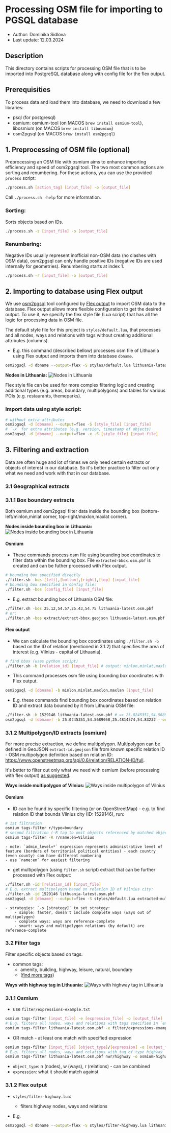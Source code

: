 # Processing OSM file for importing to PGSQL database

* Author: Dominika Sidlova
* Last update: 12.03.2024

## Description
This directory contains scripts for processing OSM file that is to be imported into PostgreSQL database along with config file for the flex output.

## Prerequisities
To process data and load them into database, we need to download a few libraries: 
* psql (for postgresql)
* osmium: osmium-tool (on MACOS `brew install osmium-tool`), libosmium (on MACOS `brew install libosmium`)
* osm2pgsql (on MACOS `brew install osm2pgsql`)

## 1. Preprocessing of OSM file (optional)
Preprocessing an OSM file with osmium aims to enhance importing efficiency and speed of osm2pgsql tool. The two most common actions are sorting and renumbering. For these actions, you can use the provided `process` script:
```bash
./process.sh [action_tag] [input_file] -o [output_file]
```
Call `./process.sh -help` for more information.

### Sorting:
Sorts objects based on IDs.
```bash
./process.sh -s [input_file] -o [output_file]
```
### Renumbering:
Negative IDs usually represent inofficial non-OSM data (no clashes with OSM data), osm2pgsql can only handle positive IDs (negative IDs are used internally for geometries).
Renumbering starts at index 1. 
```bash
./process.sh -r [input_file] -o [output_file]
```

## 2. Importing to database using Flex output
We use [osm2pgsql](https://osm2pgsql.org) tool configured by [Flex output](https://osm2pgsql.org/doc/manual.html#the-flex-output) to import OSM data to the database. Flex output allows more flexible configuration to get the desired output. To use it, we specify the flex style file (Lua script) that has all the logic for processing data in OSM file.

The default style file for this project is `styles/default.lua`, that processes and all nodes, ways and relations with tags without creating additional attributes (columns).

* E.g. this command (described bellow) processes osm file of Lithuania using Flex output and imports them into database `dbname`.
```bash
osm2pgsql -d dbname --output=flex -S styles/default.lua lithuania-latest.osm.pbf
```

**Nodes in Lithuania:**
![Nodes in Lithuania](docs/images/default:nodes.png)

Flex style file can be used for more complex filtering logic and creating additional types (e.g. areas, boundary, multipolygons) and tables for various POIs (e.g. restaurants, themeparks).

### Import data using style script:
```bash
# without extra attributes
osm2pgsql -d [dbname] --output=flex -S [style_file] [input_file]
# `-x` for extra attributes (e.g. version, timestamp of objects)
osm2pgsql -d [dbname] --output=flex -x -S [style_file] [input_file]
```

## 3. Filtering and extraction
Data are often huge and lot of times we only need certain extracts or objects of interest in our database. So it's better practice to filter out only what we need and work with that in our database.

### 3.1 Geographical extracts

### 3.1.1 Box boundary extracts
Both osmium and osm2pgsql filter data inside the bounding box (bottom-left/minlon,minlat corner, top-right/maxlon,maxlat corner).

**Nodes inside bounding box in Lithuania:**
![Nodes inside bounding box in Lithuania](docs/images/bb:nodes.png)

#### Osmium
- These commands process osm file using bounding box coordinates to filter data within the bounding box. File `extracted-bbox.osm.pbf` is created and can be futher processed with Flex output.
```bash
# bounding box specified directly
./filter.sh -bos [left],[bottom],[right],[top] [input_file] 
# bounding box specified in config file:
./filter.sh -bos [config_file] [input_file]
```
- E.g. extract bounding box of Lithuania OSM file:
```bash
./filter.sh -bos 25.12,54.57,25.43,54.75 lithuania-latest.osm.pbf
# or:
./filter.sh -bos extract/extract-bbox.geojson lithuania-latest.osm.pbf
```

#### Flex output
- We can calculate the bounding box coordinates using `./filter.sh -b` based on the ID of relation (mentioned in 3.1.2) that specifies the area of interest (e.g. Vilnius - capital of Lithuania). 
```bash
# find bbox (uses python script)
./filter.sh -b [relation_id] [input_file] # output: minlon,minlat,maxlon,maxlan
```
- This command processes osm file using bounding box coordinates with Flex output.
```bash
osm2pgsql -d [dbname] -b minlon,minlat,maxlon,maxlan [input_file] 
```

- E.g. these commands find bounding box coordinates based on relation ID and extract data bounded by it from Lithuania OSM file:
```bash
./filter.sh -b 1529146 lithuania-latest.osm.pbf # => 25.0245351,54.5689058,25.4814574,54.83232
osm2pgsql -d [dbname] -b 25.0245351,54.5689058,25.4814574,54.83232 --output=flex -S styles/default.lua lithuania-latest.osm.pbf
```

### 3.1.2 Multipolygon/ID extracts (osmium)
For more precise extraction, we define multipolygon. Multipolygon can be defined in GeoJSON `extract-id.geojson` file from known specific relation ID - OSM multipolygon definition based on relation ID: https://www.openstreetmap.org/api/0.6/relation/RELATION-ID/full.

It's better to filter out only what we need with osmium (before processing with flex output) [as suggested](https://osm2pgsql.org/examples/road-length/).

**Ways inside multipolygon of Vilnius:**
![Ways inside multipolygon of Vilnius](docs/images/multi:ways.png)

#### Osmium
- ID can be found by specific filtering (or on OpenStreetMap) - e.g. to find relation ID that bounds Vilnius city (ID: 1529146), run:
```bash
# 1st filtration
osmium tags-filter r/type=boundary
# second filtration (-R tag to omit objects referenced by matched objects)
osmium tags-filter -R r/name:en=Vilnius
```
	- note: `admin_level=*` expression represents administrative level of feature (borders of territorial political entities) - each country (even county) can have different numbering
	- use `name:en` for easiest filtering
- get multipolygon (using `filter.sh` script) extract that can be further processed with Flex output:
```bash
./filter.sh -id [relation_id] [input_file]
# E.g. extract multipolygon based on relation ID of Vilnius city:
./filter.sh -id 1529146 lithuania-latest.osm.pbf
osm2pgsql -d [dbname] --output=flex -S styles/default.lua extracted-multi.osm.pbf
```
	- strategies: `-s [strategy]` to set strategy:
		- simple: faster, doesn't include complete ways (ways out of multipolygon)
		- complete ways: ways are reference-complete
		- smart: ways and multipolygon relations (by default) are reference-complete

### 3.2 Filter tags
Filter specific objects based on tags.
- common tags: 
	- amenity, building, highway, leisure, natural, boundary
	- ([find more tags](https://wiki.openstreetmap.org/wiki/Main_Page))

**Ways with highway tag in Lithuania:**
![Ways with highway tag in Lithuania](docs/images/highway:ways.png)

### 3.1.1 Osmium
<!-- https://osmcode.org/osmium-tool/manual.html#filtering-by-tags -->
- use `filter/expressions-example.txt`
```bash
osmium tags-filter [input_file] -e [expression_file] -o [output_file] 
# E.g. filters all nodes, ways and relations with tags specified in `expressions-example.txt
osmium tags-filter lithuania-latest.osm.pbf -e filter/expressions-example.txt -o osmium-highway.osm.pbf
```
- OR match - at least one match with specified expression
```bash
osmium tags-filter [input_file] [object_type]/[expression] -o [output_file]
# E.g. filters all nodes, ways and relations with tag of type highway
osmium tags-filter lithuania-latest.osm.pbf nwr/highway -o osmium-highway.osm.pbf
```
* `object_type`: n (nodes), w (ways), r (relations) - can be combined
* `expression`: what it should match against

### 3.1.2 Flex output
- `styles/filter-highway.lua`:
	- filters highway nodes, ways and relations

- E.g.
```bash
osm2pgsql -d dbname --output=flex -S styles/filter-highway.lua lithuania-latest.osm.pbf
```
